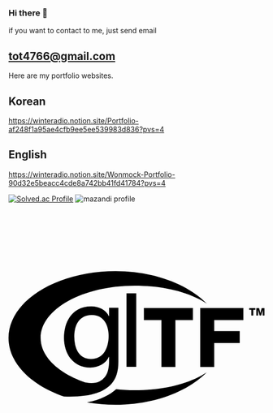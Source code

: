 ### Hi there 👋

if you want to contact to me,
just send email
## tot4766@gmail.com

Here are my portfolio websites.
## Korean 
https://winteradio.notion.site/Portfolio-af248f1a95ae4cfb9ee5ee539983d836?pvs=4

## English
https://winteradio.notion.site/Wonmock-Portfolio-90d32e5beacc4cde8a742bb41fd41784?pvs=4

[![Solved.ac Profile](http://mazassumnida.wtf/api/v2/generate_badge?boj=tot4766)](https://solved.ac/tot4766/)
![mazandi profile](http://mazandi.herokuapp.com/api?handle=tot4766&theme=dark)

<svg role="img" viewBox="0 0 24 24" xmlns="http://www.w3.org/2000/svg"><title>glTF</title><path d="M23.154 9.357h-.205v.533h-.179v-.533h-.206v-.154h.59zm.08-.154h.263l.119.458h.002l.118-.458H24v.687h-.169v-.522h-.001l-.145.522h-.137l-.144-.522h-.002v.522h-.168zM9.671 16.29c-.742.832-2.001 1.293-4.483 1.208C2.094 16.427 0 14.366 0 11.998 0 8.53 4.497 5.72 10.043 5.721c3.621 0 6.788 1.263 8.555 3.061-1.619-1.073-4.052-1.691-6.767-1.691C6.959 7.091 3.01 9.289 3.01 12c0 1.7 1.552 3.198 3.911 4.079v-.001c.006.002.011.005.017.007.06.022.12.044.182.066.056.017.113.031.173.043.165.032.322.048.473.048q.45 0 .762-.156t.516-.429c.136-.183.234-.403.295-.661s.091-.544.091-.859v-.365h-.021c-.079.171-.179.32-.3.445q-.183.189-.414.312c-.154.082-.319.145-.494.188-.176.043-.349.064-.521.064-.416 0-.777-.075-1.085-.225-.308-.151-.566-.355-.774-.613-.207-.257-.363-.556-.467-.896s-.155-.7-.155-1.08c0-.329.042-.666.128-1.01.086-.343.229-.658.43-.945.2-.286.465-.521.795-.703.329-.183.734-.274 1.214-.274.35 0 .673.077.966.231.294.154.523.385.688.693h.01v-.795h.87v5.08c0 .909-.217 1.584-.629 2.046m-.375-3.689c.061-.258.091-.516.091-.774 0-.243-.028-.483-.085-.719-.058-.237-.149-.45-.274-.639-.126-.19-.289-.342-.489-.457-.201-.114-.444-.172-.73-.172-.294 0-.545.056-.752.167-.208.111-.378.259-.51.446-.133.186-.23.401-.291.644-.06.244-.091.498-.091.763 0 .25.025.501.075.751.05.251.136.479.258.683s.283.368.484.494c.2.125.451.188.751.188.301 0 .557-.063.768-.188.211-.126.382-.29.511-.494.128-.204.223-.435.284-.693m.798 4.213c.604.072 1.095.095 1.738.095 2.704 0 5.128-.607 6.746-1.673-1.771 1.785-4.93 3.044-8.537 3.043-.933 0-1.836-.079-2.693-.228 1.28-.214 2.22-.76 2.746-1.237m5.554-2.082h-1.311v-4.415h-1.644V9.194h4.599v1.123h-1.644zm3.637 0h-1.31V9.194h4.046v1.123h-2.736v1.036h2.395v1.123h-2.395zm-8.222-6.917h.913v6.902h-.913z"/></svg>
